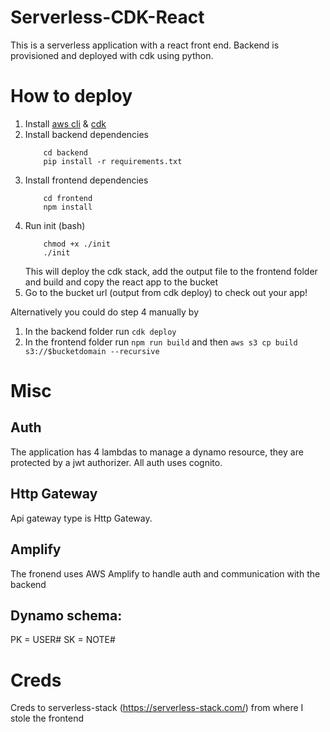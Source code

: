 # Serverless-CDK-React
This is a serverless application with a react front end. Backend is provisioned and deployed with cdk using python.

# How to deploy
1. Install [aws cli](https://docs.aws.amazon.com/cli/latest/userguide/cli-chap-install.html) & [cdk]( https://docs.aws.amazon.com/cdk/latest/guide/getting_started.html#getting_started_install)
2. Install backend dependencies
    ```
        cd backend
        pip install -r requirements.txt
    ```
3. Install frontend dependencies
    ```
        cd frontend
        npm install
    ```
4. Run init (bash)
    ```
        chmod +x ./init
        ./init
    ```
    This will deploy the cdk stack, add the output file to the frontend folder and build and copy the react app to the bucket
5. Go to the bucket url (output from cdk deploy) to check out your app!

Alternatively you could do step 4 manually by
1. In the backend folder run `cdk deploy`
2. In the frontend folder run `npm run build` and then `aws s3 cp build s3://$bucketdomain --recursive`

# Misc
## Auth
The application has 4 lambdas to manage a dynamo resource, they are protected by a jwt authorizer. All auth uses cognito.
## Http Gateway 
Api gateway type is Http Gateway.
## Amplify
The fronend uses AWS Amplify to handle auth and communication with the backend
## Dynamo schema:
PK = USER#<USERID>
SK = NOTE#<NOTEID>

# Creds
Creds to serverless-stack (https://serverless-stack.com/) from where I stole the frontend
